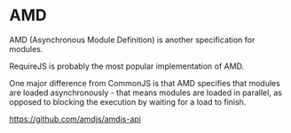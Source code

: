 # AMD

AMD (Asynchronous Module Definition) is another specification for modules. 

RequireJS is probably the most popular implementation of AMD.

One major difference from CommonJS is that AMD specifies that modules are loaded asynchronously - that means modules are loaded in parallel, as opposed to blocking the execution by waiting for a load to finish.

https://github.com/amdjs/amdjs-api